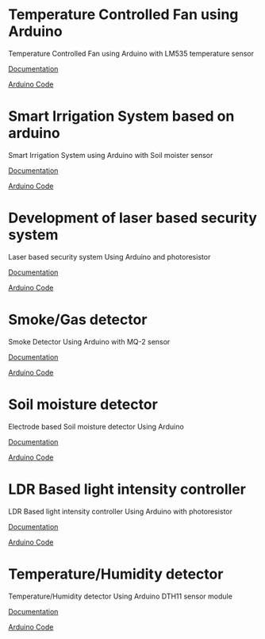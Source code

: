 # Temperature Controlled Fan using Arduino

Temperature Controlled Fan using Arduino with LM535 temperature sensor

[Documentation](#)

[Arduino Code ](Temperature-Controlled-Fan.ino)


# Smart Irrigation System based on arduino 

Smart Irrigation System using Arduino with Soil moister sensor

[Documentation](Smart-Irrigation-System-Using-Arduino.pdf)

[Arduino Code ](Irrigation-system-arduino.ino)


# Development of laser based security system 

Laser based security system  Using Arduino and photoresistor

[Documentation](SS%20SYSTEM.pdf)

[Arduino Code ](Laser-security-system-arduino.ino)


# Smoke/Gas detector 

Smoke Detector Using Arduino with MQ-2 sensor

[Documentation](Documentation%20Smoke%20Detector.pdf)

[Arduino Code ](smoke_detector_code.ino)


# Soil moisture detector

Electrode based Soil moisture detector Using Arduino 

[Documentation](#)

[Arduino Code ](soil-moister-detector.ino)


# LDR Based light intensity controller

LDR Based light intensity controller Using Arduino with photoresistor

[Documentation](Automatic%20Lights%20Using%20LDR%20(Brightness%20Control).pdf)

[Arduino Code ](Automatic-Lights-Using-LDR__Brightness-Control_.ino)

# Temperature/Humidity detector 

Temperature/Humidity detector  Using Arduino DTH11 sensor module

[Documentation](DHT11%20Humidity-Temp%20Sensor%20Doc.pdf)

[Arduino Code ](temp-humidity-DTH11.ino)



